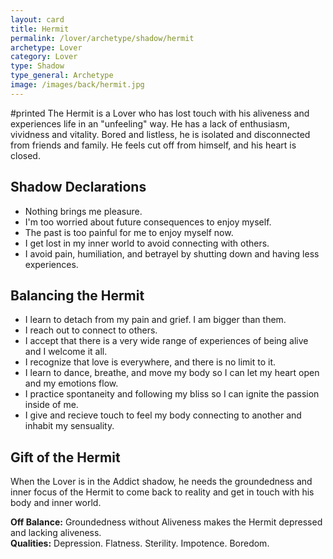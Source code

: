 ```yaml
---
layout: card
title: Hermit
permalink: /lover/archetype/shadow/hermit
archetype: Lover
category: Lover
type: Shadow
type_general: Archetype
image: /images/back/hermit.jpg
---
```

#printed The Hermit is a Lover who has lost touch with his aliveness and experiences life in an "unfeeling" way. He has a lack of enthusiasm, vividness and vitality. Bored and listless, he is isolated and disconnected from friends and family. He feels cut off from himself, and his heart is closed.   
  
  
## Shadow Declarations  
- Nothing brings me pleasure.   
- I'm too worried about future consequences to enjoy myself.  
- The past is too painful for me to enjoy myself now.   
- I get lost in my inner world to avoid connecting with others.   
- I avoid pain, humiliation, and betrayel by shutting down and having less experiences.  
  
  
## Balancing the Hermit  
- I learn to detach from my pain and grief. I am bigger than them.   
- I reach out to connect to others.  
- I accept that there is a very wide range of experiences of being alive and I welcome it all.  
- I recognize that love is everywhere, and there is no limit to it.  
- I learn to dance, breathe, and move my body so I can let my heart open and my emotions flow.  
- I practice spontaneity and following my bliss so I can ignite the passion inside of me.   
- I give and recieve touch to feel my body connecting to another and inhabit my sensuality.  
  
  
## Gift of the Hermit  
When the Lover is in the Addict shadow, he needs the groundedness and inner focus of the Hermit to come back to reality and get in touch with his body and inner world.  
  
**Off Balance:** Groundedness without Aliveness makes the Hermit depressed and lacking aliveness.  
**Qualities:** Depression. Flatness. Sterility. Impotence. Boredom. 
